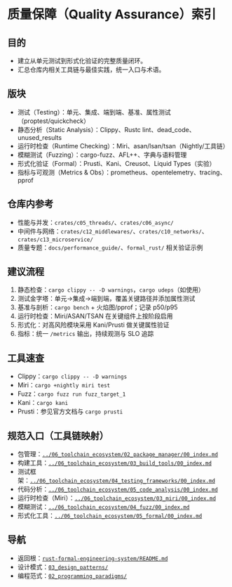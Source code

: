 # 质量保障（Quality Assurance）索引

## 目的

- 建立从单元测试到形式化验证的完整质量闭环。
- 汇总仓库内相关工具链与最佳实践，统一入口与术语。

## 版块

- 测试（Testing）：单元、集成、端到端、基准、属性测试（proptest/quickcheck）
- 静态分析（Static Analysis）：Clippy、Rustc lint、dead_code、unused_results
- 运行时检查（Runtime Checking）：Miri、asan/lsan/tsan（Nightly/工具链）
- 模糊测试（Fuzzing）：cargo-fuzz、AFL++、字典与语料管理
- 形式化验证（Formal）：Prusti、Kani、Creusot、Liquid Types（实验）
- 指标与可观测（Metrics & Obs）：prometheus、opentelemetry、tracing、pprof

## 仓库内参考

- 性能与并发：`crates/c05_threads/`、`crates/c06_async/`
- 中间件与网络：`crates/c12_middlewares/`、`crates/c10_networks/`、`crates/c13_microservice/`
- 质量专题：`docs/performance_guide/`、`formal_rust/` 相关验证示例

## 建议流程

1) 静态检查：`cargo clippy -- -D warnings`，`cargo udeps`（如使用）
2) 测试金字塔：单元→集成→端到端，覆盖关键路径并添加属性测试
3) 基准与剖析：`cargo bench` + 火焰图/pprof；记录 p50/p95
4) 运行时检查：Miri/ASAN/TSAN 在关键组件上按阶段启用
5) 形式化：对高风险模块采用 Kani/Prusti 做关键属性验证
6) 指标：统一 `/metrics` 输出，持续观测与 SLO 追踪

## 工具速查

- Clippy：`cargo clippy -- -D warnings`
- Miri：`cargo +nightly miri test`
- Fuzz：`cargo fuzz run fuzz_target_1`
- Kani：`cargo kani`
- Prusti：参见官方文档与 `cargo prusti`

## 规范入口（工具链映射）

- 包管理：[`../06_toolchain_ecosystem/02_package_manager/00_index.md`](../06_toolchain_ecosystem/02_package_manager/00_index.md)
- 构建工具：[`../06_toolchain_ecosystem/03_build_tools/00_index.md`](../06_toolchain_ecosystem/03_build_tools/00_index.md)
- 测试框架：[`../06_toolchain_ecosystem/04_testing_frameworks/00_index.md`](../06_toolchain_ecosystem/04_testing_frameworks/00_index.md)
- 代码分析：[`../06_toolchain_ecosystem/05_code_analysis/00_index.md`](../06_toolchain_ecosystem/05_code_analysis/00_index.md)
- 运行时检查（Miri）：[`../06_toolchain_ecosystem/03_miri/00_index.md`](../06_toolchain_ecosystem/03_miri/00_index.md)
- 模糊测试：[`../06_toolchain_ecosystem/04_fuzz/00_index.md`](../06_toolchain_ecosystem/04_fuzz/00_index.md)
- 形式化工具：[`../06_toolchain_ecosystem/05_formal/00_index.md`](../06_toolchain_ecosystem/05_formal/00_index.md)

## 导航

- 返回根：[`rust-formal-engineering-system/README.md`](../README.md)
- 设计模式：[`03_design_patterns/`](../03_design_patterns/)
- 编程范式：[`02_programming_paradigms/`](../02_programming_paradigms/)
